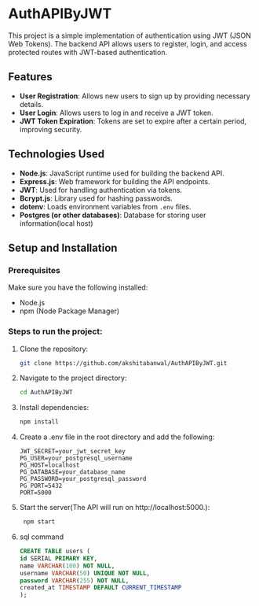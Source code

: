 # AuthAPIByJWT

This project is a simple implementation of authentication using JWT (JSON Web Tokens). The backend API allows users to register, login, and access protected routes with JWT-based authentication.

## Features

- **User Registration**: Allows new users to sign up by providing necessary details.
- **User Login**: Allows users to log in and receive a JWT token.
- **JWT Token Expiration**: Tokens are set to expire after a certain period, improving security.


## Technologies Used

- **Node.js**: JavaScript runtime used for building the backend API.
- **Express.js**: Web framework for building the API endpoints.
- **JWT**: Used for handling authentication via tokens.
- **Bcrypt.js**: Library used for hashing passwords.
- **dotenv**: Loads environment variables from `.env` files.
- **Postgres (or other databases)**: Database for storing user information(local host)




## Setup and Installation

### Prerequisites
Make sure you have the following installed:
- Node.js
- npm (Node Package Manager)

### Steps to run the project:

1. Clone the repository:
   ```bash
   git clone https://github.com/akshitabanwal/AuthAPIByJWT.git

2. Navigate to the project directory:
   ```bash
   cd AuthAPIByJWT

3. Install dependencies:
   ```bash
   npm install
4. Create a .env file in the root directory and add the following:
   ```env
   JWT_SECRET=your_jwt_secret_key
   PG_USER=your_postgresql_username
   PG_HOST=localhost
   PG_DATABASE=your_database_name
   PG_PASSWORD=your_postgresql_password
   PG_PORT=5432
   PORT=5000
5. Start the server(The API will run on http://localhost:5000.):
   ```bash
    npm start

6. sql command
    ```sql
    CREATE TABLE users (
    id SERIAL PRIMARY KEY,       
    name VARCHAR(100) NOT NULL,  
    username VARCHAR(50) UNIQUE NOT NULL, 
    password VARCHAR(255) NOT NULL,  
    created_at TIMESTAMP DEFAULT CURRENT_TIMESTAMP  
    );



